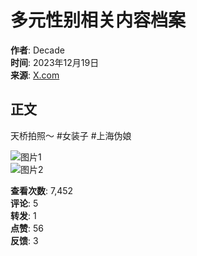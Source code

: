 # 多元性别相关内容档案

**作者**: Decade  
**时间**: 2023年12月19日  
**来源**: [X.com](https://x.com)

## 正文

天桥拍照～ #女装子 #上海伪娘 

![图片1](https://pbs.twimg.com/media/GBs131naIAAk3kd?format=jpg&name=small)  
![图片2](https://pbs.twimg.com/media/GBs16HracAA9cxS?format=jpg&name=small)

**查看次数**: 7,452  
**评论**: 5  
**转发**: 1  
**点赞**: 56  
**反馈**: 3  